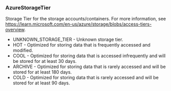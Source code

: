 ### AzureStorageTier
Storage Tier for the storage accounts/containers.
For more information, see https://learn.microsoft.com/en-us/azure/storage/blobs/access-tiers-overview.

- UNKNOWN_STORAGE_TIER - Unknown storage tier.
- HOT - Optimized for storing data that is frequently accessed and modified.
- COOL - Optimized for storing data that is accessed infrequently and will be stored for at least 30 days.
- ARCHIVE - Optimized for storing data that is rarely accessed and will be stored for at least 180 days.
- COLD - Optimized for storing data that is rarely accessed and will be stored for at least 90 days.

